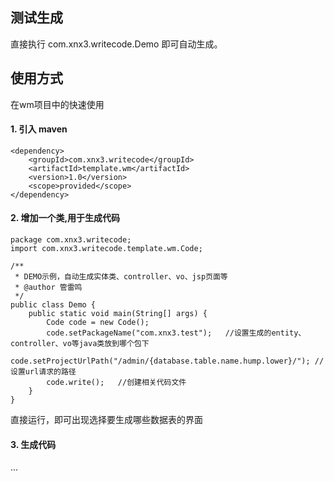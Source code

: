 ## 测试生成
直接执行 com.xnx3.writecode.Demo 即可自动生成。

## 使用方式
在wm项目中的快速使用
#### 1. 引入 maven

````
<dependency>
	<groupId>com.xnx3.writecode</groupId>
	<artifactId>template.wm</artifactId>
	<version>1.0</version>
	<scope>provided</scope>
</dependency>
````

#### 2. 增加一个类,用于生成代码

````
package com.xnx3.writecode;
import com.xnx3.writecode.template.wm.Code;

/**
 * DEMO示例，自动生成实体类、controller、vo、jsp页面等
 * @author 管雷鸣
 */
public class Demo {
	public static void main(String[] args) {
		Code code = new Code();
		code.setPackageName("com.xnx3.test");	//设置生成的entity、controller、vo等java类放到哪个包下
		code.setProjectUrlPath("/admin/{database.table.name.hump.lower}/"); //设置url请求的路径
		code.write();	//创建相关代码文件
	}
}

````
直接运行，即可出现选择要生成哪些数据表的界面

#### 3. 生成代码

...